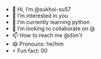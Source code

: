 - 👋 Hi, I’m @sukhoi-su57
- 👀 I’m interested in you
- 🌱 I’m currently learning python
- 💞️ I’m looking to collaborate on @
- 📫 How to reach me @don't
- 😄 Pronouns: he/him
- ⚡ Fun fact: 00

<!---
sukhoi-su57/sukhoi-su57 is a ✨ special ✨ repository because its `README.md` (this file) appears on your GitHub profile.
You can click the Preview link to take a look at your changes.
--->
